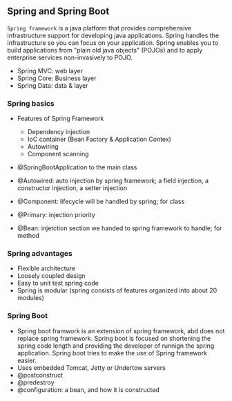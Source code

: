 
## Spring and Spring Boot 

`Spring framework` is a java platform that provides comprehensive infrastructure support for developing java applications. Spring handles the infrastructure so you can focus on your application. Spring enables you to build applications from "plain old java objects" (POJOs) and to apply enterprise services non-invasively to POJO.

* Spring MVC: web layer 
* Spring Core: Business layer
* Spring Data: data & layer

### Spring basics
* Features of Spring Framework 
  * Dependency injection 
  * IoC container (Bean Factory & Application Contex) 
  * Autowiring 
  * Component scanning 

* @SpringBootApplication to the main class
* @Autowired: auto injection by spring framework; a field injection, a constructor injection, a setter injection
* @Component: lifecycle will be handled by spring; for class
* @Primary: injection priority 
* @Bean: injetction section we handed to spring framework to handle; for method

### Spring advantages
* Flexible architecture
* Loosely coupled design 
* Easy to unit test spring code
* Spring is modular (spring consists of features organized into about 20 modules)

### Spring Boot
* Spring boot framwork is an extension of spring framework, abd does not replace spring framework. Spring boot is focused on shortening the spring code length and providing the developer of runnign the spring application. Spring boot tries to make the use of Spring framework easier.
* Uses embedded Tomcat, Jetty or Undertow servers
* @postconstruct
* @predestroy
* @configuration: a bean, and how it is constructed
